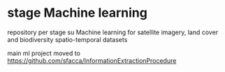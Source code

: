 # stage Machine learning
 repository per stage su Machine learning for satellite imagery, land cover and biodiversity spatio-temporal datasets
 
 main ml project moved to https://github.com/sfacca/InformationExtractionProcedure
